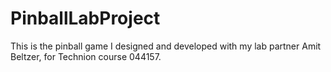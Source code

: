 # PinballLabProject
This is the pinball game I designed and developed with my lab partner Amit Beltzer, for Technion course 044157.
